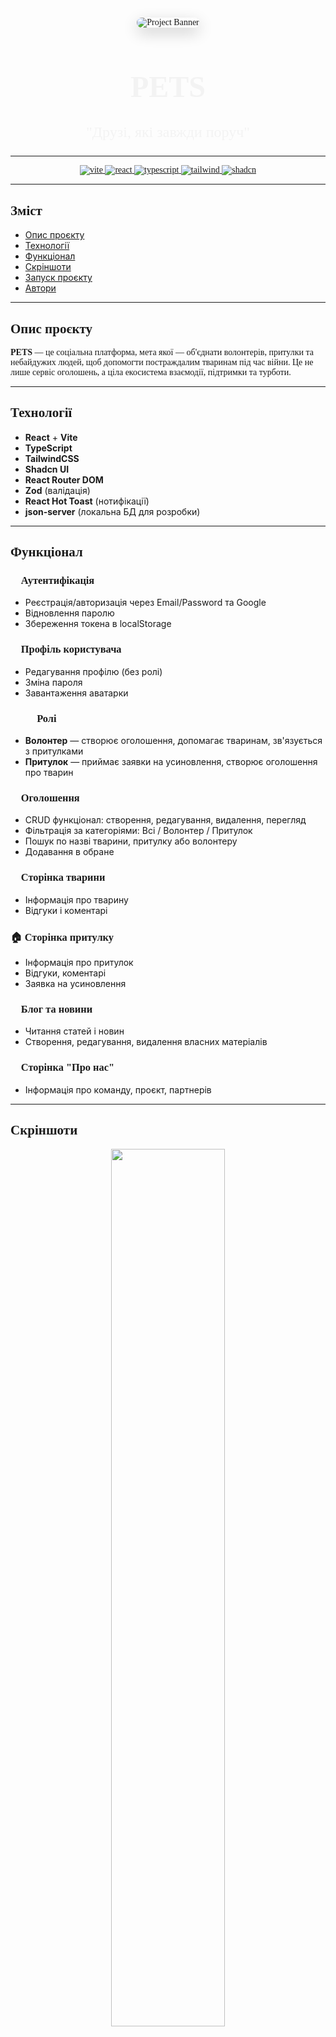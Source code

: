 <!-- README.md -->

<head>
  <link rel="preconnect" href="https://fonts.googleapis.com">
  <link rel="preconnect" href="https://fonts.gstatic.com" crossorigin>
  <link href="https://fonts.googleapis.com/css2?family=Satisfy&display=swap" rel="stylesheet">
  <style>
    h1, h2, h3, h4, h5, h6, p {
      font-family: 'Satisfy', cursive;
    }
    .center {
      text-align: center;
    }
    .title {
      font-size: 3rem;
      color: #f3f3f3;
    }
    .subtitle {
      font-size: 1.5rem;
      color: #f3f3f3;
    }
  </style>
</head>

<br />
<p align="center">
  <img src="./public/banner.jpg" alt="Project Banner" style="border-radius: 12px; box-shadow: 0 8px 24px rgba(0, 0, 0, 0.2);" />
</p>

<h1 align="center" class="title">PETS</h1>
<p align="center" class="subtitle">"Друзі, які завжди поруч"</p>

---

<p align="center">
  <a href="https://vitejs.dev/">
    <img src="https://img.shields.io/badge/Vite-646CFF?style=flat-square&logo=vite&logoColor=white" alt="vite" />
  </a>
  <a href="https://reactjs.org/">
    <img src="https://img.shields.io/badge/React-20232A?style=flat-square&logo=react&logoColor=61DAFB" alt="react" />
  </a>
  <a href="https://www.typescriptlang.org/">
    <img src="https://img.shields.io/badge/TypeScript-007ACC?style=flat-square&logo=typescript&logoColor=white" alt="typescript" />
  </a>
  <a href="https://tailwindcss.com/">
    <img src="https://img.shields.io/badge/TailwindCSS-38B2AC?style=flat-square&logo=tailwind-css&logoColor=white" alt="tailwind" />
  </a>
  <a href="https://shadcn.dev/">
    <img src="https://img.shields.io/badge/shadcn-F43F5E?style=flat-square&logo=shadcn&logoColor=white" alt="shadcn" />
  </a>
</p>

---

## Зміст

- [Опис проєкту](#опис-проєкту)
- [Технології](#технології)
- [Функціонал](#функціонал)
- [Скріншоти](#скріншоти)
- [Запуск проєкту](#запуск-проєкту)
- [Автори](#автори)

---

## Опис проєкту

**PETS** — це соціальна платформа, мета якої — об'єднати волонтерів, притулки та небайдужих людей, щоб допомогти постраждалим тваринам під час війни. Це не лише сервіс оголошень, а ціла екосистема взаємодії, підтримки та турботи.

---

## Технології

- **React** + **Vite**
- **TypeScript**
- **TailwindCSS**
- **Shadcn UI**
- **React Router DOM**
- **Zod** (валідація)
- **React Hot Toast** (нотифікації)
- **json-server** (локальна БД для розробки)

---

## Функціонал

### 🔐 Аутентифікація

- Реєстрація/авторизація через Email/Password та Google
- Відновлення паролю
- Збереження токена в localStorage

### 👤 Профіль користувача

- Редагування профілю (без ролі)
- Зміна пароля
- Завантаження аватарки

### 🧑‍🤝‍🧑 Ролі

- **Волонтер** — створює оголошення, допомагає тваринам, зв'язується з притулками
- **Притулок** — приймає заявки на усиновлення, створює оголошення про тварин

### 📢 Оголошення

- CRUD функціонал: створення, редагування, видалення, перегляд
- Фільтрація за категоріями: Всі / Волонтер / Притулок
- Пошук по назві тварини, притулку або волонтеру
- Додавання в обране

### 🐶 Сторінка тварини

- Інформація про тварину
- Відгуки і коментарі

### 🏠 Сторінка притулку

- Інформація про притулок
- Відгуки, коментарі
- Заявка на усиновлення

### 📰 Блог та новини

- Читання статей і новин
- Створення, редагування, видалення власних матеріалів

### 📄 Сторінка "Про нас"

- Інформація про команду, проєкт, партнерів

---

## Скріншоти

<p align="center">
  <img src="image-2.png" width="60%" />
  <img src="image-3.png" width="60%" />
  <img src="image-4.png" width="60%" />
  <img src="image-5.png" width="60%" />
  <img src="image-8.png" width="60%" />
  <img src="image-9.png" width="60%" />
  <img src="image-10.png" width="60%" />
  <img src="image-11.png" width="60%" />
</p>

---

## Запуск проєкту

> Необхідно мати встановлений `pnpm` та `Node.js`

### 1. Встановити pnpm:

```bash
npm install -g pnpm
```

### 2. Клонувати репозиторій:

```bash
git clone https://github.com/Vatsonio/Haca2025.git
```

### 3. Перейти в директорію проєкту:

```bash
cd Haca2025
```

### 4. Встановити залежності:

```bash
pnpm install
```

### 5. Запустити сервер бази даних (json-server):

```bash
pnpm add -D json-server
pnpm run server
```

### 6. Запустити застосунок:

```bash
pnpm run dev
```

---

## Автори

> Команда, яка дійсно любить тварин і хоче змінити світ. Якщо ви хочете долучитися або маєте ідеї — пишіть!
